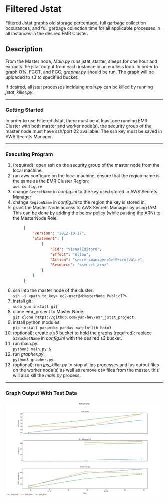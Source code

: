 # Filtered Jstat
Filtered Jstat graphs old storage percentage, full garbage collection occurances, and full garbage collection time for all applicable processes in all instances in the desired EMR Cluster. 

## Description
From the Master node, *Main.py* runs jstat_starter, sleeps for one hour and extracts the jstat output from each instance in an endless loop. In order to graph O%, FGCT, and FGC, *grapher.py* should be run. The graph will be uploaded to s3 to specified bucket. 

If desired, all jstat processes inclduing *main.py* can be killed by running *jstat_killer.py*. 
___
### Getting Started
In order to use Filtered Jstat, there must be at least one running EMR Cluster with both master and worker node(s). the security group of the master node must have ssh/port 22 available. The ssh key must be saved in AWS Secrets Manager. 
___
### Executing Program
1. (required): open ssh on the security group of the master node from the local machine.
2. run aws configure on the local machine, ensure that the region name is the same as the EMR Cluster Region:  
    `aws configure`
3. change `SecretName` in *config.ini* to the key used stored in AWS Secrets Manager
4. change `RegionName` in *config.ini* to the region the key is stored in. 
5. grant the Master Node access to AWS Secrets Manager by using IAM. This can be done by adding the below policy (while pasting the ARN) to the MasterNode Role.  
```json  
        {
            "Version": "2012-10-17",
            "Statement": [
                {
                    "Sid": "VisualEditor0",
                    "Effect": "Allow",
                    "Action": "secretsmanager:GetSecretValue",
                    "Resource": "<secret_arn>"
                }
            ]
        }
```
6. ssh into the master node of the cluster:  
    `ssh -i <path_to_key> ec2-user@<MasterNode_PublicIP>`   
7. install git:  
    `sudo yum install git`
8. clone emr_project to Master Node:   
    `git clone https://github.com/yan-bev/emr_jstat_project`
9. install python modules:  
    `pip install paramiko pandas matplotlib boto3`
10. (optional): create a s3 bucket to hold the graphs (required): replace `S3BucketName` in *config.ini* with the desired s3 bucket. 
11. run main.py:  
   `python3 main.py &`
12. run *grapher.py*:  
    `python3 grapher.py`
13. (optional): run *jps_killer.py* to stop all jps processes and jps output files on the worker node(s) as well as remove csv files from the master. this will also kill the *main.py* process.  

___
### Graph Output With Test Data
![expected output](resources/refined_jstat.png)
